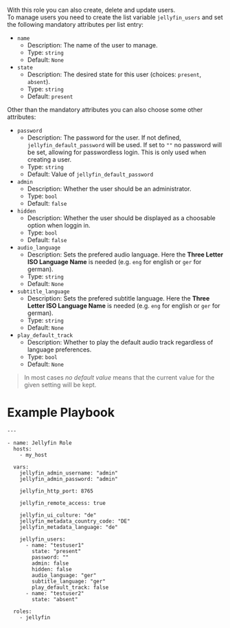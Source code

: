 With this role you can also create, delete and update users.  
To manage users you need to create the list variable `jellyfin_users` and set the following mandatory attributes per list entry:

- `name`
    - Description: The name of the user to manage.
    - Type: `string`
    - Default: `None`
- `state`
    - Description: The desired state for this user (choices: `present`, `absent`).
    - Type: `string`
    - Default: `present`

Other than the mandatory attributes you can also choose some other attributes:

- `password`
    - Description: The password for the user. If not defined, `jellyfin_default_password` will be used. If set to `""` no password will be set, allowing for passwordless login. This is only used when creating a user.
    - Type: `string`
    - Default: Value of `jellyfin_default_password`
- `admin`
    - Description: Whether the user should be an administrator.
    - Type: `bool`
    - Default: `false`
- `hidden`
    - Description: Whether the user should be displayed as a choosable option when loggin in.
    - Type: `bool`
    - Default: `false`
- `audio_language`
    - Description: Sets the prefered audio language. Here the **Three Letter ISO Language Name** is needed (e.g. `eng` for english or `ger` for german).
    - Type: `string`
    - Default: `None`
- `subtitle_language`
    - Description: Sets the prefered subtitle language. Here the **Three Letter ISO Language Name** is needed (e.g. `eng` for english or `ger` for german).
    - Type: `string`
    - Default: `None`
- `play_default_track`
    - Description: Whether to play the default audio track regardless of language preferences.
    - Type: `bool`
    - Default: `None`

> In most cases *no default value* means that the current value for the given setting will be kept.


# Example Playbook

```
---

- name: Jellyfin Role
  hosts:
    - my_host

  vars:
    jellyfin_admin_username: "admin"
    jellyfin_admin_password: "admin"

    jellyfin_http_port: 8765

    jellyfin_remote_access: true

    jellyfin_ui_culture: "de"
    jellyfin_metadata_country_code: "DE"
    jellyfin_metadata_language: "de"

    jellyfin_users:
      - name: "testuser1"
        state: "present"
        password: ""
        admin: false
        hidden: false
        audio_language: "ger"
        subtitle_language: "ger"
        play_default_track: false
      - name: "testuser2"
        state: "absent"

  roles:
    - jellyfin
```
